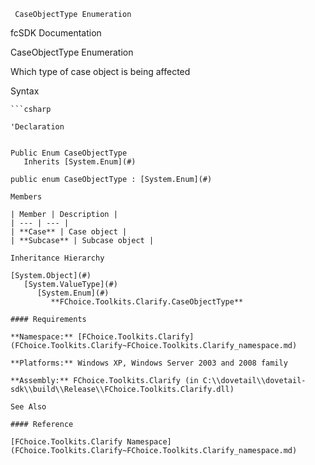 ﻿     CaseObjectType Enumeration                                                     

fcSDK Documentation

CaseObjectType Enumeration

Which type of case object is being affected

Syntax

```vbnet
```csharp

'Declaration
 

Public Enum CaseObjectType 
   Inherits [System.Enum](#)

public enum CaseObjectType : [System.Enum](#) 

Members

| Member | Description |
| --- | --- |
| **Case** | Case object |
| **Subcase** | Subcase object |

Inheritance Hierarchy

[System.Object](#)  
   [System.ValueType](#)  
      [System.Enum](#)  
         **FChoice.Toolkits.Clarify.CaseObjectType**  

#### Requirements

**Namespace:** [FChoice.Toolkits.Clarify](FChoice.Toolkits.Clarify~FChoice.Toolkits.Clarify_namespace.md)

**Platforms:** Windows XP, Windows Server 2003 and 2008 family

**Assembly:** FChoice.Toolkits.Clarify (in C:\\dovetail\\dovetail-sdk\\build\\Release\\FChoice.Toolkits.Clarify.dll)

See Also

#### Reference

[FChoice.Toolkits.Clarify Namespace](FChoice.Toolkits.Clarify~FChoice.Toolkits.Clarify_namespace.md)